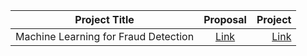 | Project Title      |  Proposal          | Project  |
| ------------- |:-------------:| -----:|
| Machine Learning for Fraud Detection   | [Link](https://lab.civicrm.org/community/gsoc/issues/2) | [Link](https://summerofcode.withgoogle.com/archive/2018/projects/4872534902177792/) |

